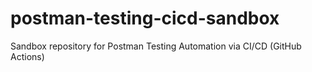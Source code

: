 # postman-testing-cicd-sandbox
Sandbox repository for Postman Testing Automation via CI/CD (GitHub Actions)
